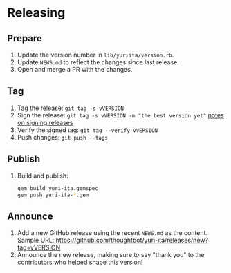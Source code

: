 # Releasing

## Prepare
1. Update the version number in `lib/yuriita/version.rb`.
1. Update `NEWS.md` to reflect the changes since last release.
1. Open and merge a PR with the changes.

## Tag
1. Tag the release:       `git tag -s vVERSION`
1. Sign the release:      `git tag -s vVERSION -m "the best version yet"`
   [notes on signing releases]
1. Verify the signed tag: `git tag --verify vVERSION`
1. Push changes: `git push --tags`

## Publish
1. Build and publish:
    ```bash
    gem build yuri-ita.gemspec
    gem push yuri-ita-*.gem
    ```

## Announce
1. Add a new GitHub release using the recent `NEWS.md` as the content. Sample
   URL: https://github.com/thoughtbot/yuri-ita/releases/new?tag=vVERSION
1. Announce the new release,
   making sure to say "thank you" to the contributors
   who helped shape this version!

[notes on signing releases]: http://gitready.com/advanced/2014/11/02/gpg-sign-releases.html
